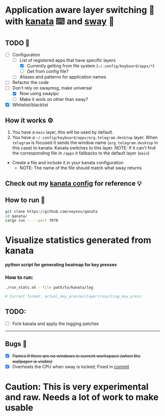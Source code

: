 # Application aware layer switching 🔁 with [kanata](https://github.com/jtroo/kanata/) ⌨️ and [sway](https://github.com/swaywm/sway) 💨

## TODO 📔
- [ ] Configuration
    - [ ] List of registered apps that have specific layers
        - [x] Currently getting from file system (`~/.config/keyboard/apps/*`)
        - [ ] Get from config file?
    - [ ] Aliases and patterns for application names

- [ ] Refactor the code
- [ ] Don't rely on swaymsg, make universal
    - [x] Now using swayipc
    - [ ] Make it work on other than sway?
- [x] Whitelist/blacklist

## How it works ⚙️
1. You have a `main` layer, this will be used by default.
2. You have a `~/.config/keyboard/apps/org.telegram.desktop` layer.
    When `telegram` is focused it sends the window name (`org.telegram.desktop` in this case) to kanata.
    Kanata switches to this layer.
NOTE: If it can't find the corresponding file in `/apps` it fallbacks to the default layer (`main`)

- Create a file and include it in your kanata configuration
    - NOTE: The name of the file should match what sway returns

## Check out my [kanata config](https://github.com/veyxov/dots/tree/main/.config/keyboard) for reference 💡

## How to run 🏃
```sh
git clone https://github.com/veyxov/qanata
cd qanata/
cargo run -- --port 7070
```

# Visualize statistics generated from kanata
#### python script for generating heatmap for key presses
### How to run:
```sh
./run_stats.sh --file path/to/kanata/log

# Current format: actual_key_presses|layer|resulting_key_press
```
## TODO:
- [ ] Fork kanata and apply the logging patches

---

## Bugs 🐞
- [x] ~~Panics if there are no windows in current workspace (when the wallpaper is visible)~~
- [x] Overheats the CPU when sway is locked; Fixed in [commit](https://github.com/veyxov/qanata/commit/e8ae9d1e51606bab5a3d8a57bb97eab2cb01de1b)

# Caution: This is very experimental and raw. Needs a lot of work to make usable
